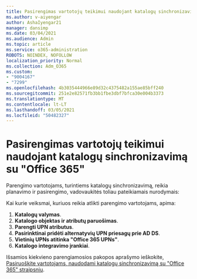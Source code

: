 ```yaml
---
title: Pasirengimas vartotojų teikimui naudojant katalogų sinchronizavimą su "Office 365"
ms.author: v-aiyengar
author: AshaIyengar21
manager: dansimp
ms.date: 03/04/2021
ms.audience: Admin
ms.topic: article
ms.service: o365-administration
ROBOTS: NOINDEX, NOFOLLOW
localization_priority: Normal
ms.collection: Adm_O365
ms.custom:
- "9004167"
- "7299"
ms.openlocfilehash: 4b3035444966e89d32c4375482a155ae85bff240
ms.sourcegitcommit: 251e2e82571fb3bb1fbe3dbf7bfca30e004b3373
ms.translationtype: MT
ms.contentlocale: lt-LT
ms.lasthandoff: 03/05/2021
ms.locfileid: "50482327"
---
```

# <a name="prepare-to-provision-users-through-directory-synchronization-to-office-365"></a>Pasirengimas vartotojų teikimui naudojant katalogų sinchronizavimą su "Office 365"

Parengimo vartotojams, turintiems katalogų sinchronizavimą, reikia planavimo ir pasirengimo, vadovaukitės toliau pateikiamais nurodymais:

Kai kurie veiksmai, kuriuos reikia atlikti parengimo vartotojams, apima:
1. **Katalogų valymas**.
1. **Katalogo objektas ir atributų paruošimas**.
1. **Parengti UPN atributus**.
1. **Pasirinktinai pridėti alternatyvių UPN priesagų prie AD DS**.
1. **Vietinių UPNs atitinka "Office 365 UPNs"**.
1. **Katalogo integravimo įrankiai**.

Išsamios kiekvieno parengiamosios pakopos aprašymo ieškokite, [Pasiruoškite vartotojams, naudodami katalogų sinchronizavimą su "Office 365" straipsniu](https://aka.ms/office365assistantprovisionuserstooffice365).